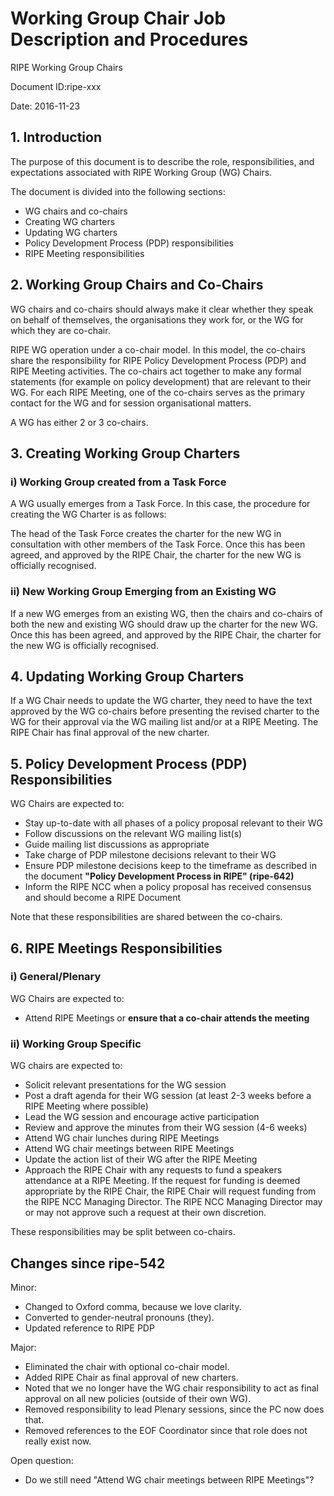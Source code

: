 # Working Group Chair Job Description and Procedures

RIPE Working Group Chairs 

Document ID:ripe-xxx

Date: 2016-11-23
 
## 1. Introduction

The purpose of this document is to describe the role,
responsibilities, and expectations associated with RIPE Working
Group (WG) Chairs.

The document is divided into the following sections: 

* WG chairs and co-chairs
* Creating WG charters
* Updating WG charters
* Policy Development Process (PDP) responsibilities
* RIPE Meeting responsibilities


## 2. Working Group Chairs and Co-Chairs

WG chairs and co-chairs should always make it clear whether they speak
on behalf of themselves, the organisations they work for, or the WG
for which they are co-chair.

RIPE WG operation under a co-chair model. In this model, the co-chairs
share the responsibility for RIPE Policy Development Process (PDP) and
RIPE Meeting activities. The co-chairs act together to make any formal
statements (for example on policy development) that are relevant to
their WG. For each RIPE Meeting, one of the co-chairs serves as the
primary contact for the WG and for session organisational matters.

A WG has either 2 or 3 co-chairs.

## 3. Creating Working Group Charters

### i) Working Group created from a Task Force

A WG usually emerges from a Task Force. In this case, the procedure
for creating the WG Charter is as follows:

The head of the Task Force creates the charter for the new WG in
consultation with other members of the Task Force. Once this has been
agreed, and approved by the RIPE Chair, the charter for the new WG is
officially recognised.

### ii) New Working Group Emerging from an Existing WG

If a new WG emerges from an existing WG, then the chairs and co-chairs
of both the new and existing WG should draw up the charter for the new
WG. Once this has been agreed, and approved by the RIPE Chair, the
charter for the new WG is officially recognised.

## 4. Updating Working Group Charters

If a WG Chair needs to update the WG charter, they need to have the
text approved by the WG co-chairs before presenting the revised
charter to the WG for their approval via the WG mailing list and/or at
a RIPE Meeting. The RIPE Chair has final approval of the new charter.

## 5. Policy Development Process (PDP) Responsibilities

WG Chairs are expected to: 

* Stay up-to-date with all phases of a policy proposal relevant to
  their WG
* Follow discussions on the relevant WG mailing list(s)
* Guide mailing list discussions as appropriate
* Take charge of PDP milestone decisions relevant to their WG
* Ensure PDP milestone decisions keep to the timeframe as described in
  the document **"Policy Development Process in RIPE" (ripe-642)**
* Inform the RIPE NCC when a policy proposal has received consensus
  and should become a RIPE Document

Note that these responsibilities are shared between the co-chairs.

## 6. RIPE Meetings Responsibilities

### i) General/Plenary

WG Chairs are expected to: 

* Attend RIPE Meetings or **ensure that a co-chair attends the
  meeting**

### ii) Working Group Specific

WG chairs are expected to: 

* Solicit relevant presentations for the WG session
* Post a draft agenda for their WG session (at least 2-3 weeks before
  a RIPE Meeting where possible)
* Lead the WG session and encourage active participation
* Review and approve the minutes from their WG session (4-6 weeks)
* Attend WG chair lunches during RIPE Meetings
* Attend WG chair meetings between RIPE Meetings
* Update the action list of their WG after the RIPE Meeting
* Approach the RIPE Chair with any requests to fund a speakers
  attendance at a RIPE Meeting. If the request for funding is deemed
  appropriate by the RIPE Chair, the RIPE Chair will request funding
  from the RIPE NCC Managing Director. The RIPE NCC Managing Director
  may or may not approve such a request at their own discretion.

These responsibilities may be split between co-chairs.

## Changes since ripe-542

Minor:
* Changed to Oxford comma, because we love clarity.
* Converted to gender-neutral pronouns (they).
* Updated reference to RIPE PDP

Major:
* Eliminated the chair with optional co-chair model.
* Added RIPE Chair as final approval of new charters.
* Noted that we no longer have the WG chair responsibility to act as
  final approval on all new policies (outside of their own WG).
* Removed responsibility to lead Plenary sessions, since the PC now
  does that.
* Removed references to the EOF Coordinator since that role does not
  really exist now.

Open question:
* Do we still need "Attend WG chair meetings between RIPE Meetings"?
